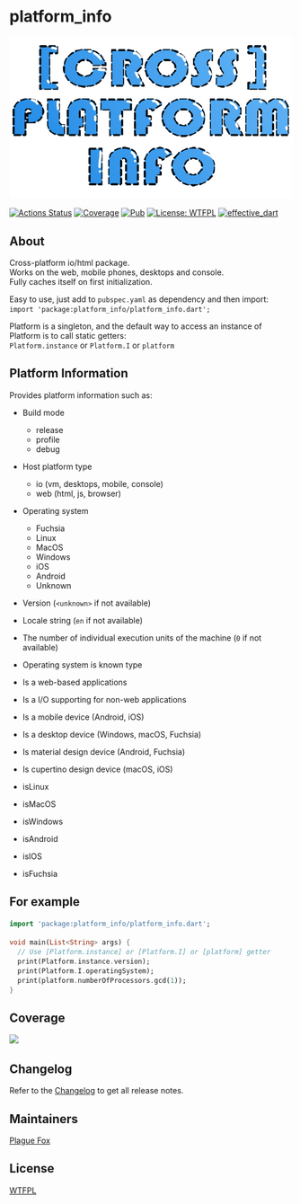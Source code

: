 # platform_info  
  
[![](https://github.com/PlugFox/platform_info/raw/master/.img/logo.png)](https://github.com/PlugFox/platform_info)  
  
[![Actions Status](https://github.com/PlugFox/platform_info/workflows/platform_info/badge.svg)](https://github.com/PlugFox/platform_info/actions)
[![Coverage](https://codecov.io/gh/PlugFox/platform_info/branch/master/graph/badge.svg)](https://codecov.io/gh/PlugFox/platform_info)
[![Pub](https://img.shields.io/pub/v/platform_info.svg)](https://pub.dev/packages/platform_info)
[![License: WTFPL](https://img.shields.io/badge/License-WTFPL-brightgreen.svg)](https://en.wikipedia.org/wiki/WTFPL)
[![effective_dart](https://img.shields.io/badge/style-effective_dart-40c4ff.svg)](https://github.com/tenhobi/effective_dart)
  
  
## About  
  
Cross-platform io/html package.  
Works on the web, mobile phones, desktops and console.  
Fully caches itself on first initialization.  
  
Easy to use, just add to `pubspec.yaml` as dependency and then import:  
`import 'package:platform_info/platform_info.dart';`  
  
Platform is a singleton, and the default way to access an instance of Platform is to call static getters:  
`Platform.instance` or `Platform.I` or `platform`  
  
  
## Platform Information  
  
Provides platform information such as:  
  + Build mode  
     * release  
     * profile  
     * debug  
    
  + Host platform type  
     * io (vm, desktops, mobile, console)  
     * web (html, js, browser)  
    
  + Operating system  
     * Fuchsia  
     * Linux  
     * MacOS  
     * Windows  
     * iOS  
     * Android  
     * Unknown  
    
  + Version (`<unknown>` if not available)  
    
  + Locale string (`en` if not available)  
    
  + The number of individual execution units of the machine (`0` if not available)  
    
  + Operating system is known type  
  
  + Is a web-based applications  
  
  + Is a I/O supporting for non-web applications  
  
  + Is a mobile device (Android, iOS)  
    
  + Is a desktop device (Windows, macOS, Fuchsia)  
    
  + Is material design device (Android, Fuchsia)  
    
  + Is cupertino design device (macOS, iOS)  
    
  + isLinux  
    
  + isMacOS  
    
  + isWindows  
    
  + isAndroid  
    
  + isIOS  
    
  + isFuchsia  
  
  
## For example  
  
```dart
import 'package:platform_info/platform_info.dart';

void main(List<String> args) {
  // Use [Platform.instance] or [Platform.I] or [platform] getter
  print(Platform.instance.version);
  print(Platform.I.operatingSystem);
  print(platform.numberOfProcessors.gcd(1));
}
```
  
  
## Coverage  
  
[![](https://codecov.io/gh/PlugFox/platform_info/branch/dev/graphs/sunburst.svg)](https://codecov.io/gh/PlugFox/platform_info/branch/master)  
  
  
## Changelog  
  
Refer to the [Changelog](https://github.com/plugfox/platform_info/blob/master/CHANGELOG.md) to get all release notes.  
  
  
## Maintainers  
  
[Plague Fox](https://plugfox.dev)  
  
  
## License  
  
[WTFPL](https://github.com/plugfox/platform_info/blob/master/LICENSE)  
  
  